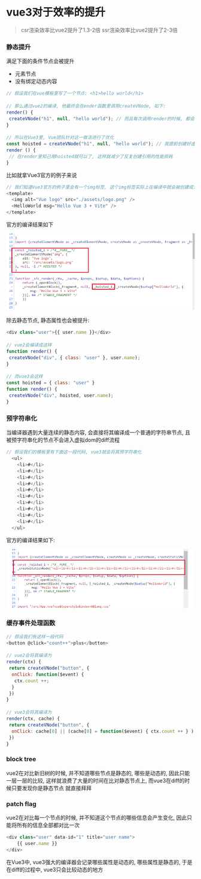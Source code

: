 # vue3对于效率的提升

> csr渲染效率比vue2提升了1.3-2倍
> ssr渲染效率比vue2提升了2-3倍

### 静态提升

满足下面的条件节点会被提升

- 元素节点
- 没有绑定动态内容

```js
// 假设我们在vue模板里写了一个节点: <h1>hello world</h1>

// 那么通过vue2的编译, 他最终会在ender函数里调用createVNode, 如下:
render() {
 createVNode("h1", null, "hello world"); // 而且每次调用render的时候, 都会重新调用createVNode, 但其实我们会发现, 这貌似是没有必要的, 因为既然他没有绑定任何动态的属性和方法, 又不是一个组件, 那其实每次调用createVNode生成的虚拟节点也是完全一致的
}

// 所以在Vue3里, Vue团队针对这一做法进行了优化
const hoisted = createVNode("h1", null, "hello world"); // 我提前创建好虚拟节点的引用
render () {
 // 在render里知己用hoisted就可以了, 这样就减少了反复创建引用的性能损耗
}
```

比如就拿Vue3官方的例子来说

```js
// 我们知道Vue3官方的例子里会有一个img标签, 这个img标签实际上在编译中就会被创建成为静态节点
<template>
  <img alt="Vue logo" src="./assets/logo.png" />
  <HelloWorld msg="Hello Vue 3 + Vite" />
</template>
```

官方的编译结果如下

![](./vue官方编译静态节点.png)


除去静态节点, 静态属性也会被提升:

```js
<div class="user">{{ user.name }}</div>

// vue2会编译成这样
function render() {
 createVNode("div", { class: "user" }, user.name);
}

// 而vue3会这样
const hoisted = { class: "user" }
function render() {
 createVNode("div", hoisted, user.name);
}
```

### 预字符串化

当编译器遇到大量连续的静态内容, 会直接将其编译成一个普通的字符串节点, 且被预字符串化的节点不会进入虚拟dom的diff流程

```js
// 假设我们的模板里有下面这一段代码, vue3就会将其预字符串化
  <ul>
    <li>#</li>
    <li>#</li>
    <li>#</li>
    <li>#</li>
    <li>#</li>
    <li>#</li>
    <li>#</li>
    <li>#</li>
    <li>#</li>
    <li>#</li>
  </ul>
```

官方的编译结果如下:

![](./预字符串化.png)

### 缓存事件处理函数

```js
// 假设我们有这样一段代码
<button @click="count++">plus</button>

// vue2会将其编译为
render(ctx) {
 return createVNode("button", {
  onClick: function($event) {
   ctx.count ++;
  }
 })
}

// vue3会将其编译为
render(ctx, cache) {
 return createVNode("button", {
  onClick: cache[0] || (cache[0] = function($event) { ctx.count ++ } )
 })
}
```

### block tree

vue2在对比新旧树的时候, 并不知道哪些节点是静态的, 哪些是动态的, 因此只能一层一层的比较, 这样就浪费了大量的时间在比对静态节点上, 而vue3在diff的时候只要发现你是静态节点 就直接拜拜

### patch flag

vue2在对比每一个节点的时候, 并不知道这个节点的哪些信息会产生变化, 因此只能将所有的信息全部都对比一次

```js
<div class="user" data-id="1" title="user name">
    {{ user.name }}
</div>
```

在Vue3中, vue3强大的编译器会记录哪些属性是动态的, 哪些属性是静态的, 于是在diff的过程中, vue3只会比较动态的地方
